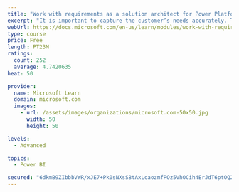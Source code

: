 ```yaml
---
title: "Work with requirements as a solution architect for Power Platform and Dynamics 365"
excerpt: "It is important to capture the customer’s needs accurately. This module explains how to capture requirements and identify functional and non-functional items."
webUrl: https://docs.microsoft.com/en-us/learn/modules/work-with-requirements/
type: course
price: Free
length: PT23M
ratings:
  count: 252
  average: 4.7420635
heat: 50

provider:
  name: Microsoft Learn
  domain: microsoft.com
  images:
    - url: /assets/images/organizations/microsoft.com-50x50.jpg
      width: 50
      height: 50

levels:
  - Advanced

topics:
  - Power BI

secured: "6dkmB9ZIbbbVWR/xJE7+Pk0sNXsS8tAxLcaozmfPOz5VhOCih4ErJdT6ptOQ2gP+RouzXYMDYdvn7brkQ+T/5RDJWv66otqdoO4kZFRDBnCOP6MbyxAaJS40xnps+DMGlTivg6T9REm5sKy9N84LMX7PCnOBhdcme6O4+ZILJ73YJckWzUoXN7Y+tzuBq0RK1jjkzVoBr6QatIDaUyEdKAK7tpLMhH+YCdZhz38PWoyrOkbIYag9GObrVEUQUZHMHFaS+mTwl7xnbD5a8z3uDlNgy93MRU7lTCoGoD9g4fPv6Am9WFsyT4+ZykQBiaAZIpKJv9rf+76oCO5bUibKQoTvf4wkwWvKUi40U9TqJutC8r9lFxwYX6eepZJT8aEKJw8NOy0nZCgWVDIE+FqyGfW/4mlTEjIp+vgN8morQrQ=;guicCjnAeJGa/oSKwBeMYg=="
---
```



